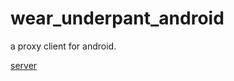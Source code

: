 # wear_underpant_android

a proxy client for android.

[server](https://github.com/wear-underpant-12-times/wear_underpants_go)
